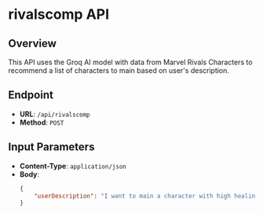 # rivalscomp API

## Overview
This API uses the Groq AI model with data from Marvel Rivals Characters to recommend a list of characters to main based on user's description.

## Endpoint
- **URL**: `/api/rivalscomp`
- **Method**: `POST`

## Input Parameters
- **Content-Type**: `application/json`
- **Body**:
  ```json
  {
      "userDescription": "I want to main a character with high healing output"
  }
